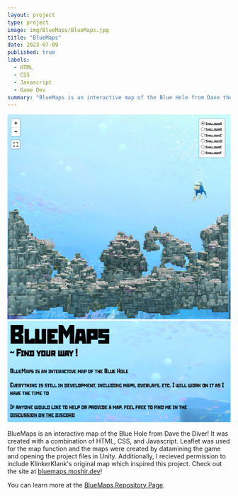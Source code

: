```yaml
---
layout: project
type: project
image: img/BlueMaps/BlueMaps.jpg
title: "BlueMaps"
date: 2023-07-09
published: true
labels:
  - HTML
  - CSS
  - Javascript
  - Game Dev
summary: "BlueMaps is an interactive map of the Blue Hole from Dave the Diver!"
---
```


<div class="text-center p-4">
  <img width="700px" src="../img/BlueMaps/Map1.png" class="img-thumbnail" >
  <img width="900px" src="../img/BlueMaps/About.png" class="img-thumbnail" >
</div>

BlueMaps is an interactive map of the Blue Hole from Dave the Diver! It was created with a combination of HTML, CSS, and Javascript. 
Leaflet was used for the map function and the maps were created by datamining the game and opening the project files in Unity. 
Additionally, I recieved permission to include KlinkerKlank's original map which inspired this project. Check out the site at [bluemaps.moshir.dev](https://bluemaps.moshir.dev/)!

You can learn more at the [BlueMaps Repository Page](https://github.com/MoshirMoshir/BlueMaps).
